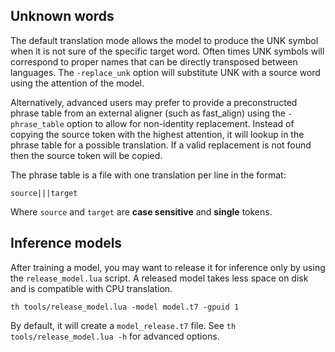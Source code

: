 ## Unknown words

The default translation mode allows the model to produce the UNK
symbol when it is not sure of the specific target word. Often times
UNK symbols will correspond to proper names that can be directly
transposed between languages. The `-replace_unk` option will
substitute UNK with a source word using the attention of the
model.

Alternatively, advanced users may prefer to provide a
preconstructed phrase table from an external aligner (such as
fast_align) using the `-phrase_table` option to allow for non-identity replacement.
Instead of copying the source token with the highest attention, it will
lookup in the phrase table for a possible translation. If a valid replacement
is not found then the source token will be copied.

The phrase table is a file with one translation per line in the format:

```
source|||target
```

Where `source` and `target` are **case sensitive** and **single** tokens.

## Inference models

After training a model, you may want to release it for inference only by using the `release_model.lua` script. A released model takes less space on disk and is compatible with CPU translation.

```
th tools/release_model.lua -model model.t7 -gpuid 1
```

By default, it will create a `model_release.t7` file. See `th tools/release_model.lua -h` for advanced options.
